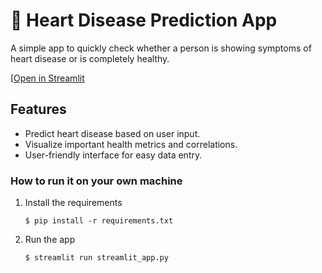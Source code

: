 # 💉 Heart Disease Prediction App

A simple app to quickly check whether a person is showing symptoms of heart disease or is completely healthy.

[[Open in Streamlit](https://heart-disease-prediction-machine-learning.streamlit.app/)

## Features

- Predict heart disease based on user input.
- Visualize important health metrics and correlations.
- User-friendly interface for easy data entry.

### How to run it on your own machine

1. Install the requirements

   ```
   $ pip install -r requirements.txt
   ```

2. Run the app

   ```
   $ streamlit run streamlit_app.py
   ```
